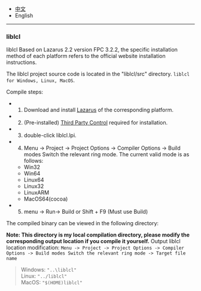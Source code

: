 * [中文](Compile.README.md)   
* English     

----

### liblcl 

liblcl Based on Lazarus 2.2 version FPC 3.2.2, the specific installation method of each platform refers to the official website installation instructions.   

The liblcl project source code is located in the "liblcl/src" directory. `liblcl for Windows, Linux, MacOS`.   

Compile steps:    

* 1. Download and install [Lazarus](https://www.lazarus-ide.org/index.php?page=downloads) of the corresponding platform.
* 2. (Pre-installed) [Third Party Control](src/3rd-party/README.en-US.md) required for installation.
* 3. double-click liblcl.lpi.  
* 4. Menu -> Project -> Project Options -> Compiler Options -> Build modes Switch the relevant ring mode. The current valid mode is as follows:  
   * Win32  
   * Win64  
   * Linux64  
   * Linux32
   * LinuxARM           
   * MacOS64(cocoa)   
  
* 5. menu -> Run-> Build or Shift + F9 (Must use Build)   

The compiled binary can be viewed in the following directory:        

**Note: This directory is my local compilation directory, please modify the corresponding output location if you compile it yourself.**
Output liblcl location modification: `Menu -> Project -> Project Options -> Compiler Options -> Build modes Switch the relevant ring mode -> Target file name`  

> Windows: `"..\liblcl"`     
> Linux: `"../liblcl"`  
> MacOS: `"$(HOME)liblcl"`
